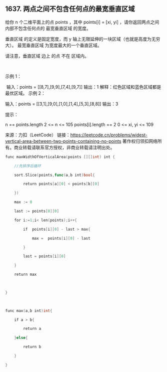 ## 1637. 两点之间不包含任何点的最宽垂直区域

给你 n 个二维平面上的点 points ，其中 points[i] = [xi, yi] ，请你返回两点之间内部不包含任何点的 最宽垂直区域 的宽度。

垂直区域 的定义是固定宽度，而 y 轴上无限延伸的一块区域（也就是高度为无穷大）。 最宽垂直区域 为宽度最大的一个垂直区域。

请注意，垂直区域 边上 的点 不在 区域内。

 

示例 1：

​
输入：points = [[8,7],[9,9],[7,4],[9,7]]
输出：1
解释：红色区域和蓝色区域都是最优区域。
示例 2：

输入：points = [[3,1],[9,0],[1,0],[1,4],[5,3],[8,8]]
输出：3
 

提示：

n == points.length
2 <= n <= 105
points[i].length == 2
0 <= xi, yi <= 109

来源：力扣（LeetCode）
链接：https://leetcode.cn/problems/widest-vertical-area-between-two-points-containing-no-points
著作权归领扣网络所有。商业转载请联系官方授权，非商业转载请注明出处。

```go
func maxWidthOfVerticalArea(points [][]int) int {

    //先排序后循环

    sort.Slice(points,func(a,b int)bool{

        return points[a][0] < points[b][0]

    })

    max := 0

    last := points[0][0] 

    for i:=1;i< len(points);i++{

        if  points[i][0] - last > max{

            max =  points[i][0] - last

        }

        last = points[i][0]

    }

    return max

  

}

  

func max(a,b int)int{

    if a > b{

        return a

    }else{

        return b

    }

}
```